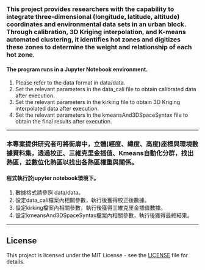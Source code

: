 ### This project provides researchers with the capability to integrate three-dimensional (longitude, latitude, altitude) coordinates and environmental data sets in an urban block. Through calibration, 3D Kriging interpolation, and K-means automated clustering, it identifies hot zones and digitizes these zones to determine the weight and relationship of each hot zone.

#### The program runs in a Jupyter Notebook environment.

1. Please refer to the data format in data/data.
2. Set the relevant parameters in the data_cali file to obtain calibrated data after execution.
3. Set the relevant parameters in the kirking file to obtain 3D Kriging interpolated data after execution.
4. Set the relevant parameters in the kmeansAnd3DSpaceSyntax file to obtain the final results after execution.

----------------------------------------------------------------------------------

### 本專案提供研究者可將街廓中，立體(經度、緯度、高度)座標與環境數據資料集，透過校正、三維克里金插值、Kmeans自動化分群，找出熱區，並數位化熱區以找出各熱區權重與關係。

#### 程式執行於jupyter notebook環境下。

1. 數據格式請參照 data/data。
2. 設定data_cali檔案內相關參數，執行後獲得校正後數據。
3. 設定kirking檔案內相關參數，執行後獲得三維克里金插值數據。
4. 設定kmeansAnd3DSpaceSyntax檔案內相關參數，執行後獲得最終結果。

----------------------------------------------------------------------------------

## License

This project is licensed under the MIT License - see the [LICENSE](LICENSE) file for details.